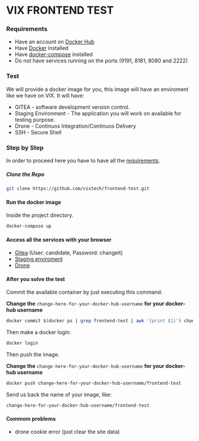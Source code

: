 # VIX FRONTEND TEST

### Requirements
- Have an account on [Docker Hub](https://hub.docker.com/)
- Have [Docker](https://docs.docker.com/engine/install/) installed
- Have [docker-compose](https://docs.docker.com/compose/install/) installed
- Do not have services running on the ports (9191, 8181, 8080 and 2222)

### Test

We will provide a docker image for you, this image will have an enviroment like we have on VIX. It will have:

- GITEA - software development version control.
- Staging Environment - The application you will work on available for testing purpose.
- Drone - Continuos Integration/Continuos Delivery
- SSH - Secure Shell 

### Step by Step

In order to proceed here you have to have all the [requirements](https://github.com/vixtech/frontend-test#requirements).

##### Clone the Repo

```bash
git clone https://github.com/vixtech/frontend-test.git
```

#### Run the docker image

Inside the project directory.
```bash
docker-compose up
```

#### Access all the services with your browser

- [Gitea](http://localhost:9191) (User: candidate, Password: changeit)
- [Staging enviroment](http://localhost:8181)
- [Drone](http://localhost:8080)


#### After you solve the test

Commit the available container by just executing this command:

**Change the** `change-here-for-your-docker-hub-username` **for your docker-hub username**

```bash
docker commit $(docker ps | grep frontend-test | awk '{print $1}') change-here-for-your-docker-hub-username/frontend-test
```

Then make a docker login:

```bash
docker login
```

Then push the image.

**Change the** `change-here-for-your-docker-hub-username` **for your docker-hub username**

```bash
docker push change-here-for-your-docker-hub-username/frontend-test
```

Send us back the name of your image, like:

```
change-here-for-your-docker-hub-username/frontend-test
```

#### Commom problems
- drone cookie error (just clear the site data)
